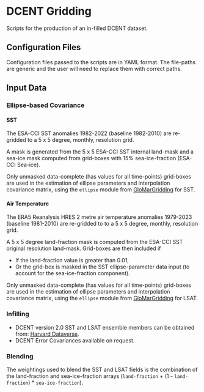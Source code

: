 # DCENT Gridding

Scripts for the production of an in-filled DCENT dataset.

## Configuration Files

Configuration files passed to the scripts are in YAML format. The file-paths are generic and the
user will need to replace them with correct paths.

## Input Data

### Ellipse-based Covariance

#### SST

The ESA-CCI SST anomalies 1982-2022 (baseline 1982-2010) are re-gridded to a 5 x 5 degree, monthly,
resolution grid.

A mask is generated from the 5 x 5 ESA-CCI SST internal land-mask and a sea-ice mask computed from
grid-boxes with 15% sea-ice-fraction (ESA-CCI Sea-ice).

Only unmasked data-complete (has values for all time-points) grid-boxes are used in the estimation
of ellipse parameters and interpolation covariance matrix, using the `ellipse` module from
[GloMarGridding](https://pypi.org/project/glomar_gridding/) for SST.

#### Air Temperature

The ERA5 Reanalysis HRES 2 metre air temperature anomalies 1979-2023 (baseline 1981-2010) are
re-gridded to to a 5 x 5 degree, monthly, resolution grid.

A 5 x 5 degree land-fraction mask is computed from the ESA-CCI SST original resolution land-mask.
Grid-boxes are then included if

- If the land-fraction value is greater than 0.01,
- Or the grid-box is masked in the SST ellipse-parameter data input (to account for the
  sea-ice-fraction component).

Only unmasked data-complete (has values for all time-points) grid-boxes are used in the estimation
of ellipse parameters and interpolation covariance matrix, using the `ellipse` module from
[GloMarGridding](https://pypi.org/project/glomar_gridding/) for LSAT.

### Infilling

- DCENT version 2.0 SST and LSAT ensemble members can be obtained from: [Harvard
  Dataverse](https://dataverse.harvard.edu/dataset.xhtml?persistentId=doi:10.7910/DVN/NU4UGW).
- DCENT Error Covariances available on request.

### Blending

The weightings used to blend the SST and LSAT fields is the combination of the land-fraction and
sea-ice-fraction arrays (`land-fraction` + (1 - `land-fraction`) * `sea-ice-fraction`).
